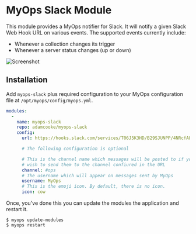 # MyOps Slack Module

This module provides a MyOps notifier for Slack. It will notify a given Slack
Web Hook URL on various events. The supported events currently include:

* Whenever a collection changes its trigger
* Whenever a server status changes (up or down)

![Screenshot](https://share.adam.ac/16/2UM9cdnE.png)

## Installation

Add `myops-slack` plus required configuration to your MyOps configuration file at `/opt/myops/config/myops.yml`.

```yaml
modules:
  -
    name: myops-slack
    repo: adamcooke/myops-slack
    config:
      url: https://hooks.slack.com/services/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

      # The following configuration is optional

      # This is the channel name which messages will be posted to if you don't
      # wish to send them to the channel confiured in the URL
      channel: #ops
      # The username which will appear on messages sent by MyOps
      username: MyOps
      # This is the emoji icon. By default, there is no icon.
      icon: cow
```

Once, you've done this you can update the modules the application and restart it.

```
$ myops update-modules
$ myops restart
```

